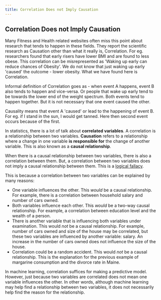 ```yaml
---
title: Correlation Does not Imply Causation
---
```

## Correlation Does not Imply Causation
<!-- The article goes here, in GitHub-flavored Markdown. Feel free to add YouTube videos, images, and CodePen/JSBin embeds  -->
Many Fitness and Health related websites often miss this point about research that tends to happen in these fields. They report the scientific research as Causation other than what it really is, Correlation. For eg. researchers found that early risers have lower BMI and are found to less obese. This correlation can be misrepresented as 'Waking up early can reduce chances of Obesity'. We do not know that just waking up early 'caused' the outcome - lower obesity. What we have found here is Correlation.

Informal definition of Correlation goes as - when event A happens, event B also tends to happen and vice-versa. Or people that wake up early tend to be towards the lower end of the weight spectrum. Both events tend to happen together. But it is not necessary that one event caused the other. 

Causality means that event A 'caused' or lead to the happening of event B. For eg. if I stand in the sun, I would get tanned. Here then second event occurs because of the first.

In statistics, there is a lot of talk about **correlated variables**. A correlation is a relationship between two variables. **Causation** refers to a relationship where a change in one variable **is responsible for** the change of another variable. This is also known as a **causal relationship**.

When there is a causal relationship between two variables, there is also a correlation between them. But, a correlation between two variables does not imply a causal relationship between them. This is a <a href='https://en.wikipedia.org/wiki/Formal_fallacy' target='_blank' rel='nofollow'>logical fallacy</a>.

This is because a correlation between two variables can be explained by many reasons:
- One variable influences the other. This _would_ be a causal relationship. For example, there is a correlation between household salary and number of cars owned.
- Both variables influence each other. This _would_ be a two-way causal relationship. For example, a correlation between education level and the wealth of a person.
- There is another variable that is influencing both variables under examination. This would _not_ be a causal relationship. For example, number of cars owned and size of the house may be correlated, but these two variables are influenced by another variable: salary. An increase in the number of cars owned does not influence the size of the house.
- Correlation could be a random accident. This would _not_ be a causal relationship. This is the explanation for the previous example of margarine consumption and the divorce rate in Maine.

In machine learning, correlation suffices for making a predictive model. However, just because two variables are correlated does not mean one variable influences the other. In other words, although machine learning may help find a relationship between two variables, it does not necessarily help find the reason for the relationship.

